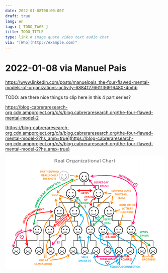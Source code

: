 ```yaml
---
date: 2022-01-08T00:00:00Z
draft: true
lang: en
tags: [ TODO_TAGS ]
title: TODO_TITLE
type: link # image quote video text audio chat
via: "[Who](http://example.com)"
---
```



# 2022-01-08 via Manuel Pais
https://www.linkedin.com/posts/manuelpais_the-four-flawed-mental-models-of-organizations-activity-6884127661136916480-4mhb

TODO: are there nice things to clip here in this 4 part series?

https://blog-cabreraresearch-org.cdn.ampproject.org/c/s/blog.cabreraresearch.org/the-four-flawed-mental-model-2

[https://blog-cabreraresearch-org.cdn.ampproject.org/c/s/blog.cabreraresearch.org/the-four-flawed-mental-model-2?hs_amp=true](https://blog-cabreraresearch-org.cdn.ampproject.org/c/s/blog.cabreraresearch.org/the-four-flawed-mental-model-2?hs_amp=true)

![2022-01-08 via Manuel Pais](2022-01-08%20via%20Manuel%20Pais.jpeg)

